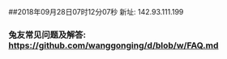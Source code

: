 ##2018年09月28日07时12分07秒 新址: 142.93.111.199
### 兔友常见问题及解答: https://github.com/wanggonging/d/blob/w/FAQ.md
